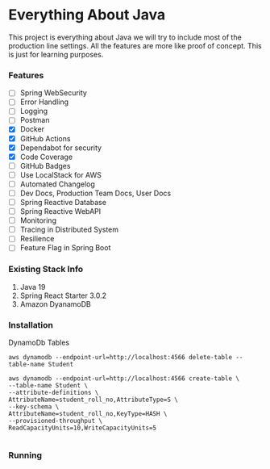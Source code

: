 # Everything About Java

This project is everything about Java we will try to include most of the production line settings.
All the features are more like proof of concept. This is just for learning purposes.

### Features

- [ ] Spring WebSecurity
- [ ] Error Handling
- [ ] Logging
- [ ] Postman
- [x] Docker
- [x] GitHub Actions
- [x] Dependabot for security
- [x] Code Coverage
- [ ] GitHub Badges
- [ ] Use LocalStack for AWS
- [ ] Automated Changelog
- [ ] Dev Docs, Production Team Docs, User Docs
- [ ] Spring Reactive Database
- [ ] Spring Reactive WebAPI
- [ ] Monitoring
- [ ] Tracing in Distributed System
- [ ] Resilience
- [ ] Feature Flag in Spring Boot

### Existing Stack Info

1. Java 19
2. Spring React Starter 3.0.2
3. Amazon DyanamoDB

### Installation

DynamoDb Tables

```
aws dynamodb --endpoint-url=http://localhost:4566 delete-table --table-name Student

aws dynamodb --endpoint-url=http://localhost:4566 create-table \
--table-name Student \
--attribute-definitions \
AttributeName=student_roll_no,AttributeType=S \
--key-schema \
AttributeName=student_roll_no,KeyType=HASH \
--provisioned-throughput \
ReadCapacityUnits=10,WriteCapacityUnits=5


```

### Running 


